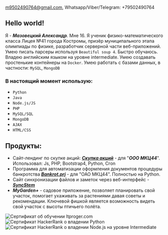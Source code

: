 
m9502490764@gmail.com, Whatsapp/Viber/Telegram: +79502490764

## Hello world! ##
Я - ***Мазовецкий Александр***. Мне 16. Я ученик физико-математического класса Лицея №41 города Костромы, призёр муниципального этапа олимпиады по физике, разработчик серверной части веб-приложений. Умею писать парсеры используя ` Beautiful soup 4 `. Быстро обучаюсь. Владею английским языком на уровне intermediate. Умею создавать простенькие контейнеры на `Docker`. Умею работать с базами данных, в частности: `MySQL`, `MongoDB`

### В настоящий момент использую: ###
- `Python`
- `Java`
- `Node.js/JS`
- `PHP`
- `MySQL/SQL`
- `MongoDB`
- `AJAX`
- `HTML/CSS`

## Продукты: ##
- Сайт-лендинг по скупке акций: ***[Скупка акций](https://github.com/AVM1805/BuyingUpQuotes)*** - для "***ООО МКЦ44***". Использовал: Js, PHP, Bootstrap4, Python, Cron
- Программа для автоматизации оформления документов процедуры банкротства ***[Bankrot.prj](https://github.com/AVM1805/Bankrot.prj)*** - для "ОАО МКЦ44". Полностью на Python.
- Сайт синхронизации файлов и заметок через веб-интерфейс -***[SyncStem](https://github.com/AVM1805/SyncEcosystem)***
- ***MyGarden+*** - садовое приложение, позволяет планировать свой участок, помогает ухаживать за растениями давая советы и рекомендации. Ключевой фишкой является возможность видеть свой участок с высоты птичьего полёта.

<!--[Сертификат об обучении Itproger.com](https://github.com/AVM1805/AVM1805/files/6190330/diplom.pdf)-->
![Сертификат об обучении Itproger.com](https://user-images.githubusercontent.com/63596853/133939055-7004e209-ce92-4605-9c94-38fd0360f9ae.jpg)
![Сертификат HackerRank о владении Python](https://user-images.githubusercontent.com/63596853/133938906-fa049cca-d911-4d7a-9413-a096544ab178.png)
![Сертификат HackerRank о владении Node.js на уровне Intermediate](https://user-images.githubusercontent.com/63596853/134394868-6abd50fb-bbe4-4610-8c94-413eeb9beb97.png)


